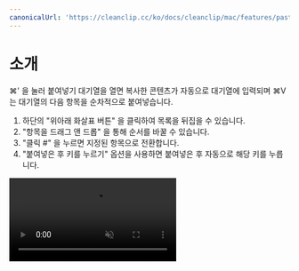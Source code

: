 ```yaml
---
canonicalUrl: 'https://cleanclip.cc/ko/docs/cleanclip/mac/features/pastestack-present'
---
```


# 소개

⌘' 을 눌러 붙여넣기 대기열을 열면 복사한 콘텐츠가 자동으로 대기열에 입력되며 ⌘V 는 대기열의 다음 항목을 순차적으로 붙여넣습니다.

1. 하단의 "위아래 화살표 버튼" 을 클릭하여 목록을 뒤집을 수 있습니다.
2. "항목을 드래그 앤 드롭" 을 통해 순서를 바꿀 수 있습니다.
3. "클릭 #" 을 누르면 지정된 항목으로 전환합니다.
4. "붙여넣은 후 키를 누르기" 옵션을 사용하면 붙여넣은 후 자동으로 해당 키를 누릅니다.

<video autoplay muted loop>
    <source src="/ko/videos/pastestack-present.mp4" type="video/mp4">
    <iframe src="/ko/videos/pastestack-present.mp4" scrolling="no" border="0" frameborder="0" allow="autoplay; encrypted-media" allowfullscreen></iframe>
</video>